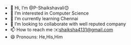 - 👋 Hi, I’m @P-Shaikshavali😊
- 👀 I’m interested in Computer Science
- 🌱 I’m currently learning Chennai
- 💞️ I’m looking to collaborate with well reputed company
- 📫 How to reach me ✉️shaiksha4131@gmail.com
- 😄 Pronouns: He,His,Him

<!---
P-Shaikshavali/P-Shaikshavali is a ✨ special ✨ repository because its `README.md` (this file) appears on your GitHub profile.
You can click the Preview link to take a look at your changes.
--->
